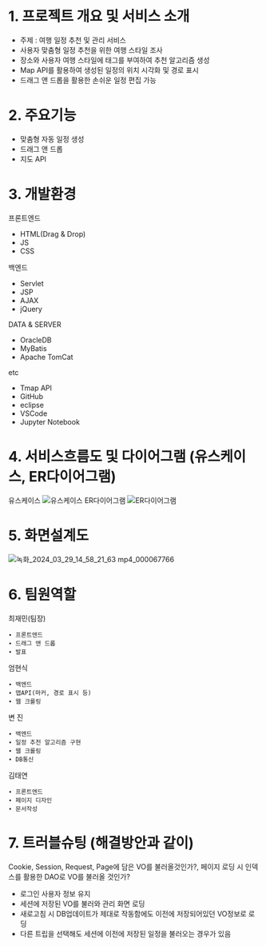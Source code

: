 # 1. 프로젝트 개요 및 서비스 소개
- 주제 : 여행 일정 추천 및 관리 서비스
- 사용자 맞춤형 일정 추천을 위한 여행 스타일 조사
- 장소와 사용자 여행 스타일에 태그를 부여하여 추천 알고리즘 생성
- Map API를 활용하여 생성된 일정의 위치 시각화 및 경로 표시
- 드래그 앤 드롭을 활용한 손쉬운 일정 편집 가능

# 2. 주요기능
 - 맞춤형 자동 일정 생성
 - 드래그 앤 드롭
 - 지도 API

# 3. 개발환경
프론트엔드 
  - HTML(Drag & Drop)
  - JS
  - CSS
  
백엔드 
  - Servlet 
  - JSP
  - AJAX
  - jQuery
  
DATA & SERVER  
  - OracleDB
  - MyBatis
  - Apache TomCat
  
etc 
  - Tmap API
  - GitHub
  - eclipse
  - VSCode
  - Jupyter Notebook

# 4. 서비스흐름도 및 다이어그램 (유스케이스, ER다이어그램)
유스케이스
![유스케이스](https://github.com/2024-SMHRD-KDT-BigData-20/TriPlan/assets/162647935/05333b0f-010f-4861-9f70-251cb16a56d3)
ER다이어그램
![ER다이어그램](https://github.com/2024-SMHRD-KDT-BigData-20/TriPlan/assets/162647935/9e572ab3-376f-4175-b54f-e5637bff7ad8)

# 5. 화면설계도
![녹화_2024_03_29_14_58_21_63 mp4_000067766](https://github.com/2024-SMHRD-KDT-BigData-20/TriPlan/assets/160554303/998ef9cf-4788-4194-abbd-1a557a6a21bf)


# 6. 팀원역할
  최재민(팀장)
  
    ∙ 프론트엔드
    ∙ 드래그 앤 드롭
    ∙ 발표
    
  엄현식
  
    ∙ 백엔드
    ∙ 맵API(마커, 경로 표시 등)
    ∙ 웹 크롤링
  
  변 진
  
    ∙ 백엔드
    ∙ 일정 추천 알고리즘 구현
    ∙ 웹 크롤링
    ∙ DB통신
 
  김태연
  
    ∙ 프론트엔드
    ∙ 페이지 디자인
    ∙ 문서작성

# 7. 트러블슈팅 (해결방안과 같이)

  Cookie, Session, Request, Page에 담은 VO를 불러올것인가?,
  페이지 로딩 시 인덱스를 활용한 DAO로 VO를 불러올 것인가?

  - 로그인 사용자 정보 유지
  - 세션에 저장된 VO를 불러와 관리 화면 로딩
  - 새로고침 시 DB업데이트가 제대로 작동함에도 이전에 저장되어있던 VO정보로 로딩
  - 다른 트립을 선택해도 세션에 이전에 저장된 일정을 불러오는 경우가 있음
